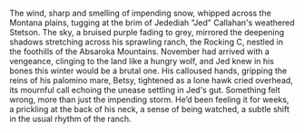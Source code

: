 The wind, sharp and smelling of impending snow, whipped across the Montana plains, tugging at the brim of Jedediah "Jed" Callahan's weathered Stetson.  The sky, a bruised purple fading to grey, mirrored the deepening shadows stretching across his sprawling ranch, the Rocking C, nestled in the foothills of the Absaroka Mountains.  November had arrived with a vengeance, clinging to the land like a hungry wolf, and Jed knew in his bones this winter would be a brutal one.  His calloused hands, gripping the reins of his palomino mare, Betsy, tightened as a lone hawk cried overhead, its mournful call echoing the unease settling in Jed's gut.  Something felt wrong, more than just the impending storm. He’d been feeling it for weeks, a prickling at the back of his neck, a sense of being watched, a subtle shift in the usual rhythm of the ranch.  
